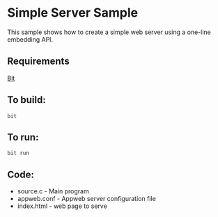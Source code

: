 Simple Server Sample
===

This sample shows how to create a simple web server using a one-line embedding API.

Requirements
---
[Bit](http://embedthis.com/downloads/bit/download.ejs)

To build:
---
    bit 

To run:
---
    bit run

Code:
---
* source.c - Main program
* appweb.conf - Appweb server configuration file
* index.html - web page to serve
